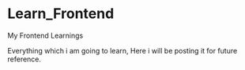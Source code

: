 # Learn_Frontend
My Frontend Learnings 

Everything which i am going to learn, Here i will be posting it for future reference.
